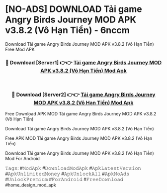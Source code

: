 # [NO-ADS] DOWNLOAD Tải game Angry Birds Journey MOD APK v3.8.2 (Vô Hạn Tiền) - 6nccm
Download Tải game Angry Birds Journey MOD APK v3.8.2 (Vô Hạn Tiền) Free Mod APK

<div align="center">
<h3>🔴 Download [Server1] 👉👉 <a href="https://apk-comot.site?title=Tải_game_Angry_Birds_Journey_MOD_APK_v3.8.2_(Vô_Hạn_Tiền)">Tải game Angry Birds Journey MOD APK v3.8.2 (Vô Hạn Tiền) Mod Apk</a></h3><br>

<h3>🔴 Download [Server2] 👉👉 <a href="https://apk-comot.site?title=Tải_game_Angry_Birds_Journey_MOD_APK_v3.8.2_(Vô_Hạn_Tiền)">Tải game Angry Birds Journey MOD APK v3.8.2 (Vô Hạn Tiền) Mod Apk</a></h3>
</div>


Free Download APK MOD Tải game Angry Birds Journey MOD APK v3.8.2 (Vô Hạn Tiền)

Download Tải game Angry Birds Journey MOD APK v3.8.2 (Vô Hạn Tiền) 

Free APK MOD Tải game Angry Birds Journey MOD APK v3.8.2 (Vô Hạn Tiền) 

Download Tải game Angry Birds Journey MOD APK v3.8.2 (Vô Hạn Tiền) Mod For Android

𝚃𝚊𝚐𝚜: #𝙼𝚘𝚍𝙰𝚙𝚔 #𝙳𝚘𝚠𝚗𝚕𝚘𝚊𝚍𝙼𝚘𝚍𝙰𝚙𝚔 #𝙰𝚙𝚔𝙻𝚊𝚝𝚎𝚜𝚝𝚅𝚎𝚛𝚜𝚒𝚘𝚗 #𝙰𝚙𝚔𝚄𝚗𝚕𝚒𝚖𝚒𝚝𝚎𝚍𝙼𝚘𝚗𝚎𝚢 #𝙰𝚙𝚔𝚄𝚗𝚕𝚘𝚌𝚔𝙰𝚕𝚕 #𝙰𝚙𝚔𝙽𝚘𝙰𝚍𝚜 #𝚄𝚗𝚕𝚘𝚌𝚔𝙿𝚛𝚎𝚖𝚒𝚞𝚖 #𝙵𝚘𝚛𝙰𝚗𝚍𝚛𝚘𝚒𝚍 #𝙵𝚛𝚎𝚎𝙳𝚘𝚠𝚗𝚕𝚘𝚊𝚍 #home_design_mod_apk